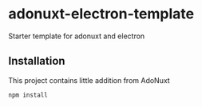 # adonuxt-electron-template
Starter template for adonuxt and electron

## Installation

This project contains little addition from AdoNuxt

```bash
npm install
